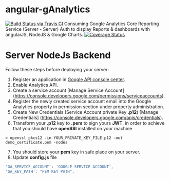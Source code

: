 # angular-gAnalytics

[![Build Status via Travis CI](https://travis-ci.org/mo3taz-abdallh/angular-gAnalytics.svg?branch=server)](https://travis-ci.org/mo3taz-abdallh/angular-gAnalytics)
Consuming Google Analytics Core Reporting Service (Server - Server) Auth to display Reports &amp; dashboards with angularJS, NodeJS &amp; Google Charts.
[![Coverage Status](https://coveralls.io/repos/github/mo3taz-abdallh/angular-gAnalytics/badge.svg?branch=master)](https://coveralls.io/github/mo3taz-abdallh/angular-gAnalytics?branch=master)

# Server NodeJs Backend
Follow these steps before deploying your server:

1. Register an application in [Google API console center](https://console.developers.google.com/project).
2. Enable Analytics API.
3. Create a service account [Manage Service Account] (https://console.developers.google.com/permissions/serviceaccounts).
4. Register the newly created service account email into the Google Analytics property in permission section under property administration.
5. Create New Credentials (Service Account private Key **.p12**) [Manage Credentials] (https://console.developers.google.com/apis/credentials).
6. Transform your **.p12** key to **.pem** to sign yours **JWT**, in order to achieve that you should have **openSSl** installed on your machine
 ```
> openssl pkcs12 -in YOUR_PRIVATE_KEY_FILE.p12 -out demo_certificate.pem -nodes
```
7. You should store your **pem** key in safe place on your server.
8. Update **config.js** file

```javascript
'GA_SERVICE_ACCOUNT': 'GOOGLE SERVICE ACCOUNT',
'GA_KEY_PATH': "PEM KEY PATH",
```
